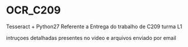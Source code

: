 # OCR_C209
Tesseract + Python27
Referente a Entrega do trabalho  de C209 turma L1 

intruçoes detalhadas presentes no video e arquivos enviado por email
